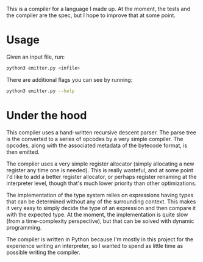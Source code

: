 This is a compiler for a language I made up. At the moment, the tests and the
compiler are the spec, but I hope to improve that at some point.

# Usage

Given an input file, run:

~~~sh
python3 emitter.py <infile>
~~~

There are additional flags you can see by running:

~~~sh
python3 emitter.py --help
~~~

# Under the hood

This compiler uses a hand-written recursive descent parser. The parse tree is
the converted to a series of opcodes by a very simple compiler. The opcodes,
along with the associated metadata of the bytecode format, is then emitted.

The compiler uses a very simple register allocator (simply allocating a new
register any time one is needed). This is really wasteful, and at some point I'd
like to add a better register allocator, or perhaps register renaming at the
interpreter level, though that's much lower priority than other optimizations.

The implementation of the type system relies on expressions having types that
can be determined without any of the surrounding context. This makes it very
easy to simply decide the type of an expression and then compare it with the
expected type. At the moment, the implementation is quite slow (from a
time-complexity perspective), but that can be solved with dynamic programming.

The compiler is written in Python because I'm mostly in this project for the
experience writing an interpreter, so I wanted to spend as little time as
possible writing the compiler.
